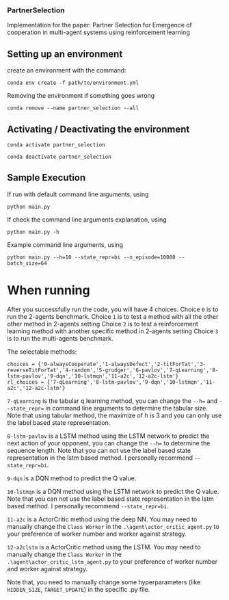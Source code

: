 ### PartnerSelection
Implementation for the paper: Partner Selection for Emergence of cooperation in multi-agent systems using reinforcement learning

## Setting up an environment
create an environment with the command:
```
conda env create -f path/to/environment.yml
```

Removing the environment if something goes wrong
```
conda remove --name partner_selection --all
```
## Activating / Deactivating the environment
```
conda activate partner_selection

conda deactivate partner_selection
```

## Sample Execution 
If run with default command line arguments, using

```
python main.py
```

If check the command line arguments explanation, using 

```
python main.py -h
```

Example command line arguments, using

```
python main.py --h=10 --state_repr=bi --n_episode=10000 --batch_size=64
```
# When running
After you successfully run the code, you will have 4 choices. 
Choice `0` is to run the 2-agents benchmark.
Choice `1` is to test a method with all the other other method in 2-agents setting
Choice `2` is to test a reinforcement learning method with another specific method in 2-agents setting
Choice `3` is to run the multi-agents benchmark.

The selectable methods: 
```
choices = {'0-alwaysCooperate','1-alwaysDefect','2-titForTat','3-reverseTitForTat','4-random','5-grudger','6-pavlov','7-qLearning','8-lstm-pavlov','9-dqn','10-lstmqn','11-a2c','12-a2c-lstm'}
rl_choices = {'7-qLearning','8-lstm-pavlov','9-dqn','10-lstmqn','11-a2c','12-a2c-lstm'}
```
`7-qLearning` is the tabular q learning method, you can change the `--h=` and `--state_repr=` in command line arguments to determine the tabular size. Note that using tabular method, the maximize of h is 3 and you can only use the label based state representation.

`8-lstm-pavlov` is a LSTM method using the LSTM network to predict the next action of your opponent, you can change the `--h=` to determine the sequence length. Note that you can not use the label based state representation in the lstm based method. I personally recommend `--state_repr=bi`.

`9-dqn` is a DQN method to predict the Q value.

`10-lstmqn` is a DQN method using the LSTM network to predict the Q value. Note that you can not use the label based state representation in the lstm based method. I personally recommend `--state_repr=bi`.

`11-a2c` is a ActorCritic method using the deep NN. You may need to manually change the `Class Worker` in the `.\agent\actor_critic_agent.py` to your preference of worker number and worker against strategy.

`12-a2clstm` is a ActorCritic method using the LSTM. You may need to manually change the `Class Worker` in the `.\agent\actor_critic_lstm_agent.py` to your preference of worker number and worker against strategy.

Note that, you need to manually change some hyperparameters (like `HIDDEN_SIZE`, `TARGET_UPDATE`) in the specific .py file.
